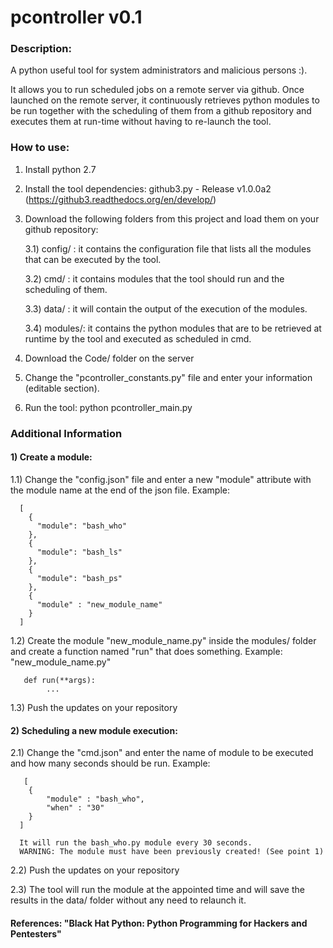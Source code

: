 # pcontroller v0.1

### Description: 

A python useful tool for system administrators and malicious persons :).

It allows you to run scheduled jobs on a remote server via github. Once launched on the remote server, it continuously retrieves python modules to be run together with the scheduling of them from a github repository and executes them at run-time without having to re-launch the tool.

### How to use:

1) Install python 2.7

2) Install the tool dependencies: github3.py - Release v1.0.0a2 (https://github3.readthedocs.org/en/develop/)

3) Download the following folders from this project and load them on your github repository: 

     3.1) config/ : it contains the configuration file that lists all the modules that can be executed by the tool.
     
     3.2) cmd/ : it contains modules that the tool should run and the scheduling of them.
     
     3.3) data/ : it will contain the output of the execution of the modules.
     
     3.4) modules/: it contains the python modules that are to be retrieved at runtime by the tool and executed as scheduled in cmd.

4) Download the Code/ folder on the server

5) Change the "pcontroller_constants.py" file and enter your information (editable section).

6) Run the tool: python pcontroller_main.py

### Additional Information

#### 1) Create a module:

 1.1) Change the "config.json" file and enter a new "module" attribute with the module name at the end of the json file. 
      Example:
      
      [
        {
          "module": "bash_who"
        },
        {
          "module": "bash_ls"
        },
        {
          "module": "bash_ps"
        },
        {
          "module" : "new_module_name"
        }
      ]
      
  1.2) Create the module "new_module_name.py" inside the modules/ folder and create a function named "run" that does something. 
       Example: "new_module_name.py"
       
       def run(**args):
        	...
        	
  1.3) Push the updates on your repository

#### 2) Scheduling a new module execution:

  2.1) Change the "cmd.json" and enter the name of module to be executed and how many seconds should be run.
       Example:
       
       [
      	{
      		"module" : "bash_who",
      		"when" : "30"
      	}
      ]

      It will run the bash_who.py module every 30 seconds.
      WARNING: The module must have been previously created! (See point 1)
      
  2.2) Push the updates on your repository
  
  2.3) The tool will run the module at the appointed time and will save the results in the data/ folder without any need to relaunch it.
  
#### References: "Black Hat Python: Python Programming for Hackers and Pentesters"
